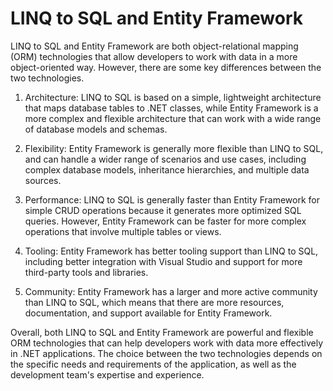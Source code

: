# LINQ to SQL and Entity Framework

LINQ to SQL and Entity Framework are both object-relational mapping (ORM) technologies that allow developers to work with data in a more object-oriented way. However, there are some key differences between the two technologies.

1. Architecture: LINQ to SQL is based on a simple, lightweight architecture that maps database tables to .NET classes, while Entity Framework is a more complex and flexible architecture that can work with a wide range of database models and schemas.
    
2. Flexibility: Entity Framework is generally more flexible than LINQ to SQL, and can handle a wider range of scenarios and use cases, including complex database models, inheritance hierarchies, and multiple data sources.
    
3. Performance: LINQ to SQL is generally faster than Entity Framework for simple CRUD operations because it generates more optimized SQL queries. However, Entity Framework can be faster for more complex operations that involve multiple tables or views.
    
4. Tooling: Entity Framework has better tooling support than LINQ to SQL, including better integration with Visual Studio and support for more third-party tools and libraries.
    
5. Community: Entity Framework has a larger and more active community than LINQ to SQL, which means that there are more resources, documentation, and support available for Entity Framework.
    

Overall, both LINQ to SQL and Entity Framework are powerful and flexible ORM technologies that can help developers work with data more effectively in .NET applications. The choice between the two technologies depends on the specific needs and requirements of the application, as well as the development team's expertise and experience.